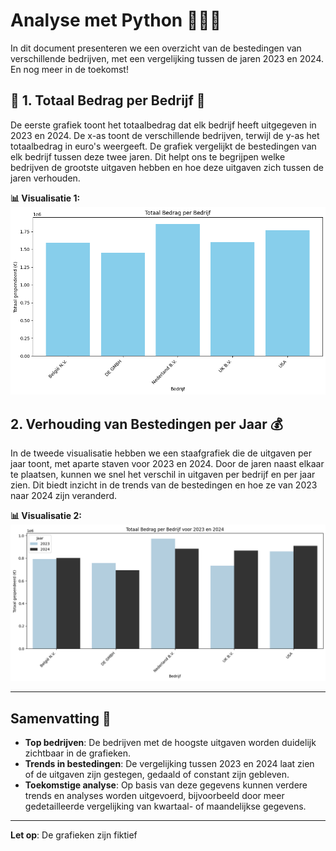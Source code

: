 # Analyse met Python 🐍👨‍💻

In dit document presenteren we een overzicht van de bestedingen van verschillende bedrijven, met een vergelijking tussen de jaren 2023 en 2024. En nog meer in de toekomst! 

## 🏢 1. Totaal Bedrag per Bedrijf 🏢

De eerste grafiek toont het totaalbedrag dat elk bedrijf heeft uitgegeven in 2023 en 2024. De x-as toont de verschillende bedrijven, terwijl de y-as het totaalbedrag in euro's weergeeft. De grafiek vergelijkt de bestedingen van elk bedrijf tussen deze twee jaren. Dit helpt ons te begrijpen welke bedrijven de grootste uitgaven hebben en hoe deze uitgaven zich tussen de jaren verhouden.

**📊 Visualisatie 1:**  
![Totaal Bedrag per Bedrijf voor 2023 en 2024](img/output0.png)

## 2. Verhouding van Bestedingen per Jaar 💰

In de tweede visualisatie hebben we een staafgrafiek die de uitgaven per jaar toont, met aparte staven voor 2023 en 2024. Door de jaren naast elkaar te plaatsen, kunnen we snel het verschil in uitgaven per bedrijf en per jaar zien. Dit biedt inzicht in de trends van de bestedingen en hoe ze van 2023 naar 2024 zijn veranderd.

**📊 Visualisatie 2:**  
![Verhouding van Bestedingen per Jaar](img/output1.png)

---

## Samenvatting 📝

- **Top bedrijven**: De bedrijven met de hoogste uitgaven worden duidelijk zichtbaar in de grafieken.
- **Trends in bestedingen**: De vergelijking tussen 2023 en 2024 laat zien of de uitgaven zijn gestegen, gedaald of constant zijn gebleven.
- **Toekomstige analyse**: Op basis van deze gegevens kunnen verdere trends en analyses worden uitgevoerd, bijvoorbeeld door meer gedetailleerde vergelijking van kwartaal- of maandelijkse gegevens.

---

**Let op**: De grafieken zijn fiktief
